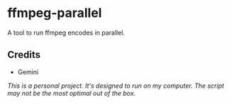 # ffmpeg-parallel

A tool to run ffmpeg encodes in parallel.

## Credits
- Gemini

_This is a personal project. It's designed to run on my computer. The script may not be the most optimal out of the box._